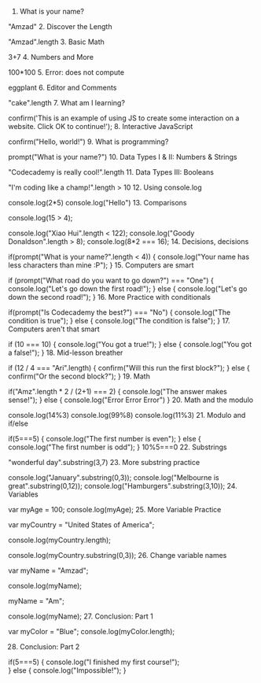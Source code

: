 1. What is your name?

"Amzad"
2. Discover the Length

"Amzad".length
3. Basic Math

3+7
4. Numbers and More

100*100
5. Error: does not compute

eggplant
6. Editor and Comments

"cake".length
7. What am I learning?

confirm('This is an example of using JS to create some interaction on a website. Click OK to continue!');
8. Interactive JavaScript

confirm("Hello, world!")
9. What is programming?

prompt("What is your name?")
10. Data Types I & II: Numbers & Strings

"Codecademy is really cool!".length
11. Data Types III: Booleans

"I'm coding like a champ!".length > 10
12. Using console.log

console.log(2*5)
console.log("Hello")
13. Comparisons


console.log(15 > 4); 


console.log("Xiao Hui".length < 122);
console.log("Goody Donaldson".length > 8);
console.log(8*2 === 16);
14. Decisions, decisions

if(prompt("What is your name?".length < 4)) {
    console.log("Your name has less characters than mine :P");
}
15. Computers are smart

if (prompt("What road do you want to go down?") === "One") 
{
    console.log("Let's go down the first road!");
}
else 
{
    console.log("Let's go down the second road!");
}
16. More Practice with conditionals

if(prompt("Is Codecademy the best?") === "No")
{
   console.log("The condition is true");
}
else 
{
   console.log("The condition is false");
}
17. Computers aren't that smart

if (10 === 10)
{
    console.log("You got a true!");
} 
else 
{
    console.log("You got a false!");
}
18. Mid-lesson breather

if (12 / 4 === "Ari".length) {
    confirm("Will this run the first block?");
} else {
    confirm("Or the second block?");
}
19. Math

if("Amz".length * 2 / (2+1) === 2)
{
    console.log("The answer makes sense!");
} else {
    console.log("Error Error Error")
}
20. Math and the modulo

console.log(14%3)
console.log(99%8)
console.log(11%3)
21. Modulo and if/else

if(5===5) {
    console.log("The first number is even");
} else {
    console.log("The first number is odd");
} 10%5===0
22. Substrings

"wonderful day".substring(3,7)
23. More substring practice

console.log("January".substring(0,3));
console.log("Melbourne is great".substring(0,12));
console.log("Hamburgers".substring(3,10));
24. Variables

var myAge = 100;
console.log(myAge);
25. More Variable Practice


var myCountry = "United States of America";


console.log(myCountry.length);


console.log(myCountry.substring(0,3));
26. Change variable names


var myName = "Amzad";

console.log(myName);

myName = "Am";

console.log(myName);
27. Conclusion: Part 1

var myColor = "Blue";
console.log(myColor.length);

28. Conclusion: Part 2

if(5===5)
{
    console.log("I finished my first course!");   
}
else
{
    console.log("Impossible!");
}
